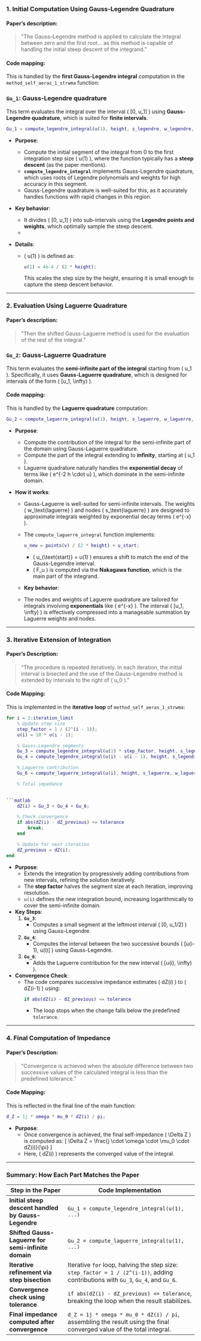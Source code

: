 ### **1. Initial Computation Using Gauss-Legendre Quadrature**

#### Paper’s description:
> "The Gauss–Legendre method is applied to calculate the integral between zero and the first root... as this method is capable of handling the initial steep descent of the integrand."

#### Code mapping:
This is handled by the **first Gauss-Legendre integral** computation in the `method_self_aeras_1_strwma` function:

### **`Gu_1`: Gauss-Legendre quadrature**
This term evaluates the integral over the interval \( [0, u_1] \) using **Gauss-Legendre quadrature**, which is suited for **finite intervals**.

```matlab
Gu_1 = compute_legendre_integral(u(1), height, s_legendre, w_legendre, permittivity_layers, omega);
```

- **Purpose**:
  - Compute the initial segment of the integral from 0 to the first integration step size \( u(1) \), where the function typically has a **steep descent** (as the paper mentions).
  - **`compute_legendre_integral`** implements Gauss-Legendre quadrature, which uses roots of Legendre polynomials and weights for high accuracy in this segment.
  - Gauss-Legendre quadrature is well-suited for this, as it accurately handles functions with rapid changes in this region.
    
- **Key behavior**:
  - It divides \( [0, u_1] \) into sub-intervals using the **Legendre points and weights**, which optimally sample the steep descent.
  - 
- **Details**:
  - \( u(1) \) is defined as:
    ```matlab
    u(1) = 4e-4 / (2 * height);
    ```
    This scales the step size by the height, ensuring it is small enough to capture the steep descent behavior.

---

### **2. Evaluation Using Laguerre Quadrature**

#### Paper’s description:
> "Then the shifted Gauss-Laguerre method is used for the evaluation of the rest of the integral."

### **`Gu_2`: Gauss-Laguerre Quadrature**
This term evaluates the **semi-infinite part of the integral** starting from \( u_1 \). Specifically, it uses **Gauss-Laguerre quadrature**, which is designed for intervals of the form \( [u_1, \infty) \).

#### Code mapping:
This is handled by the **Laguerre quadrature** computation:

```matlab
Gu_2 = compute_laguerre_integral(u(1), height, s_laguerre, w_laguerre, permittivity_layers);
```

- **Purpose**:
  - Compute the contribution of the integral for the semi-infinite part of the domain using Gauss-Laguerre quadrature.
  - Compute the part of the integral extending to **infinity**, starting at \( u_1 \).
  - Laguerre quadrature naturally handles the **exponential decay** of terms like \( e^{-2 h \cdot u} \), which dominate in the semi-infinite domain.

- **How it works**:
  - Gauss-Laguerre is well-suited for semi-infinite intervals. The weights \( w_\text{laguerre} \) and nodes \( s_\text{laguerre} \) are designed to approximate integrals weighted by exponential decay terms \( e^{-x} \).
  - The `compute_laguerre_integral` function implements:
    ```matlab
    u_new = points(v) / (2 * height) + u_start;
    ```
    - \( u_{\text{start}} = u(1) \) ensures a shift to match the end of the Gauss-Legendre interval.
    - \( F_u \) is computed via the **Nakagawa function**, which is the main part of the integrand.

  - **Key behavior**:
  - The nodes and weights of Laguerre quadrature are tailored for integrals involving **exponentials** like \( e^{-x} \). The interval \( [u_1, \infty) \) is effectively compressed into a manageable summation by Laguerre weights and nodes.


---

### **3. Iterative Extension of Integration**

#### Paper’s Description:
> "The procedure is repeated iteratively. In each iteration, the initial interval is bisected and the use of the Gauss–Legendre method is extended by intervals to the right of \( u_0 \)."

#### Code Mapping:
This is implemented in the **iterative loop** of `method_self_aeras_1_strwma`:

```matlab
for i = 2:iteration_limit
    % Update step size
    step_factor = 1 / (2^(i - 1));
    u(i) = 10 * u(i - 1);

    % Gauss-Legendre segments
    Gu_3 = compute_legendre_integral(u(1) * step_factor, height, s_legendre, w_legendre, permittivity_layers, omega);
    Gu_4 = compute_legendre_integral(u(i) - u(i - 1), height, s_legendre, w_legendre, permittivity_layers, omega);

    % Laguerre contribution
    Gu_6 = compute_laguerre_integral(u(i), height, s_laguerre, w_laguerre, permittivity_layers);

    % Total impedance
   

```matlab
    dZ(i) = Gu_3 + Gu_4 + Gu_6;

    % Check convergence
    if abs(dZ(i) - dZ_previous) <= tolerance
        break;
    end

    % Update for next iteration
    dZ_previous = dZ(i);
end
```

- **Purpose**:
  - Extends the integration by progressively adding contributions from new intervals, refining the solution iteratively.
  - The **step factor** halves the segment size at each iteration, improving resolution.
  - `u(i)` defines the new integration bound, increasing logarithmically to cover the semi-infinite domain.
- **Key Steps**:
  1. **`Gu_3`**:
     - Computes a small segment at the leftmost interval \( [0, u_1/2] \) using Gauss-Legendre.
  2. **`Gu_4`**:
     - Computes the interval between the two successive bounds \( [u(i-1), u(i)] \) using Gauss-Legendre.
  3. **`Gu_6`**:
     - Adds the Laguerre contribution for the new interval \( [u(i), \infty) \).
- **Convergence Check**:
  - The code compares successive impedance estimates \( dZ(i) \) to \( dZ(i-1) \) using:
    ```matlab
    if abs(dZ(i) - dZ_previous) <= tolerance
    ```
    - The loop stops when the change falls below the predefined `tolerance`.

---

### **4. Final Computation of Impedance**

#### Paper’s Description:
> "Convergence is achieved when the absolute difference between two successive values of the calculated integral is less than the predefined tolerance."

#### Code Mapping:
This is reflected in the final line of the main function:

```matlab
d_Z = 1j * omega * mu_0 * dZ(i) / pi;
```

- **Purpose**:
  - Once convergence is achieved, the final self-impedance \( \Delta Z \) is computed as:
    \[
    \Delta Z = \frac{j \cdot \omega \cdot \mu_0 \cdot dZ(i)}{\pi}
    \]
  - Here, \( dZ(i) \) represents the converged value of the integral.

---

### **Summary: How Each Part Matches the Paper**

| **Step in the Paper**                                           | **Code Implementation**                                                                                                                                   |
|------------------------------------------------------------------|-----------------------------------------------------------------------------------------------------------------------------------------------------------|
| **Initial steep descent handled by Gauss-Legendre**             | `Gu_1 = compute_legendre_integral(u(1), ...)`                                                                                                             |
| **Shifted Gauss-Laguerre for semi-infinite domain**             | `Gu_2 = compute_laguerre_integral(u(1), ...)`                                                                                                             |
| **Iterative refinement via step bisection**                     | Iterative `for` loop, halving the step size: `step_factor = 1 / (2^(i-1))`, adding contributions with `Gu_3`, `Gu_4`, and `Gu_6`.                          |
| **Convergence check using tolerance**                           | `if abs(dZ(i) - dZ_previous) <= tolerance`, breaking the loop when the result stabilizes.                                                                 |
| **Final impedance computed after convergence**                  | `d_Z = 1j * omega * mu_0 * dZ(i) / pi`, assembling the result using the final converged value of the total integral.                                       |

